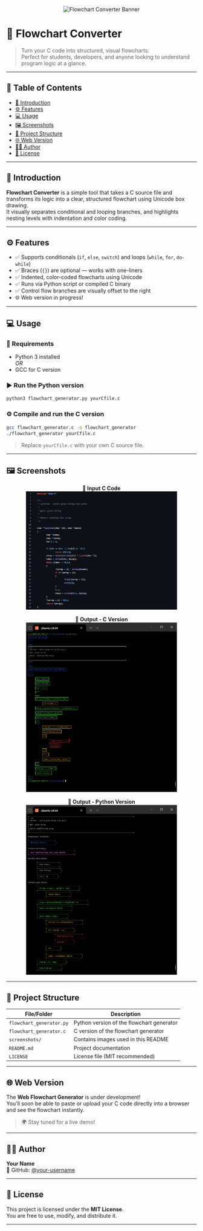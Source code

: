 <p align="center">
  <img src="https://github.com/your-username/flowchart-converter/blob/main/screenshots/banner.png?raw=true" alt="Flowchart Converter Banner">
</p>

# 🧠 Flowchart Converter

> Turn your C code into structured, visual flowcharts.  
> Perfect for students, developers, and anyone looking to understand program logic at a glance.

---

## 📌 Table of Contents

- [📝 Introduction](#-introduction)
- [⚙️ Features](#️-features)
- [💻 Usage](#-usage)
- [🖼️ Screenshots](#-screenshots)
- [📁 Project Structure](#-project-structure)
- [🌐 Web Version](#-web-version)
- [👨‍💻 Author](#-author)
- [📄 License](#-license)

---

## 📝 Introduction

**Flowchart Converter** is a simple tool that takes a C source file and transforms its logic into a clear, structured flowchart using Unicode box drawing.  
It visually separates conditional and looping branches, and highlights nesting levels with indentation and color coding.

---

## ⚙️ Features

- ✅ Supports conditionals (`if`, `else`, `switch`) and loops (`while`, `for`, `do-while`)
- ✅ Braces (`{}`) are optional — works with one-liners
- ✅ Indented, color-coded flowcharts using Unicode
- ✅ Runs via Python script or compiled C binary
- ✅ Control flow branches are visually offset to the right
- 🌐 Web version in progress!

---

## 💻 Usage

### 🔧 Requirements

- Python 3 installed  
_OR_  
- GCC for C version

### ▶️ Run the Python version

```bash
python3 flowchart_generator.py yourCfile.c
```

### ⚙️ Compile and run the C version

```bash
gcc flowchart_generator.c -o flowchart_generator
./flowchart_generator yourCfile.c
```

> Replace `yourCfile.c` with your own C source file.

---

## 🖼️ Screenshots

<p align="center">
  <b>📄 Input C Code</b><br>
  <img src="https://github.com/jerome244/flowchart_generator/blob/main/img/cSnippetExample.png" width="400">
</p>

<p align="center">
  <b>🧱 Output - C Version</b><br>
  <img src="https://github.com/jerome244/flowchart_generator/blob/main/img/c_version.png" width="400">
</p>

<p align="center">
  <b>🐍 Output - Python Version</b><br>
  <img src="https://github.com/jerome244/flowchart_generator/blob/main/img/python_version.png" width="400">
</p>

---

## 📁 Project Structure

| File/Folder | Description |
|-------------|-------------|
| `flowchart_generator.py` | Python version of the flowchart generator |
| `flowchart_generator.c` | C version of the flowchart generator |
| `screenshots/` | Contains images used in this README |
| `README.md` | Project documentation |
| `LICENSE` | License file (MIT recommended) |

---

## 🌐 Web Version

The **Web Flowchart Generator** is under development!  
You’ll soon be able to paste or upload your C code directly into a browser and see the flowchart instantly.

> 🌍 Stay tuned for a live demo!

---

## 👨‍💻 Author

**Your Name**  
🔗 GitHub: [@your-username](https://github.com/your-username)

---

## 📄 License

This project is licensed under the **MIT License**.  
You are free to use, modify, and distribute it.

---


